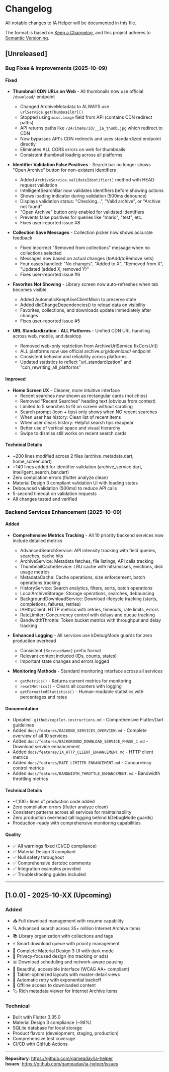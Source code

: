 # Changelog

All notable changes to IA Helper will be documented in this file.

The format is based on [Keep a Changelog](https://keepachangelog.com/en/1.0.0/),
and this project adheres to [Semantic Versioning](https://semver.org/spec/v2.0.0.html).

## [Unreleased]

### Bug Fixes & Improvements (2025-10-09)

#### Fixed
- **Thumbnail CDN URLs on Web** - All thumbnails now use official `/download/` endpoint
  - Changed ArchiveMetadata to ALWAYS use `urlService.getThumbnailUrl()`
  - Stopped using `misc.image` field from API (contains CDN redirect paths)
  - API returns paths like `/24/items/id/__ia_thumb.jpg` which redirect to CDN
  - Now bypasses API's CDN redirects and uses standardized endpoint directly
  - Eliminates ALL CORS errors on web for thumbnails
  - Consistent thumbnail loading across all platforms

- **Identifier Validation False Positives** - Search bar no longer shows "Open Archive" button for non-existent identifiers
  - Added `ArchiveService.validateIdentifier()` method with HEAD request validation
  - IntelligentSearchBar now validates identifiers before showing actions
  - Shows loading indicator during validation (500ms debounce)
  - Displays validation status: "Checking...", "Valid archive", or "Archive not found"
  - "Open Archive" button only enabled for validated identifiers
  - Prevents false positives for queries like "mario", "test", etc.
  - Fixes user-reported issue #8

- **Collection Save Messages** - Collection picker now shows accurate feedback
  - Fixed incorrect "Removed from collections" message when no collections selected
  - Messages now based on actual changes (toAdd/toRemove sets)
  - Four cases handled: "No changes", "Added to X", "Removed from X", "Updated (added X, removed Y)"
  - Fixes user-reported issue #6

- **Favorites Not Showing** - Library screen now auto-refreshes when tab becomes visible
  - Added AutomaticKeepAliveClientMixin to preserve state
  - Added didChangeDependencies() to reload data on visibility
  - Favorites, collections, and downloads update immediately after changes
  - Fixes user-reported issue #5

- **URL Standardization - ALL Platforms** - Unified CDN URL handling across web, mobile, and desktop
  - Removed web-only restriction from ArchiveUrlService.fixCorsUrl()
  - ALL platforms now use official archive.org/download/ endpoint
  - Consistent behavior and reliability across platforms
  - Updated statistics to reflect "url_standardization" and "cdn_rewriting_all_platforms"

#### Improved
- **Home Screen UX** - Cleaner, more intuitive interface
  - Recent searches now shown as rectangular cards (not chips)
  - Removed "Recent Searches" heading text (obvious from context)
  - Limited to 5 searches to fit on screen without scrolling
  - Search prompt (icon + tips) only shows when NO recent searches
  - When user has history: Clean list of recent items
  - When user clears history: Helpful search tips reappear
  - Better use of vertical space and visual hierarchy
  - Swipe to dismiss still works on recent search cards

#### Technical Details
- ~200 lines modified across 2 files (archive_metadata.dart, home_screen.dart)
- ~140 lines added for identifier validation (archive_service.dart, intelligent_search_bar.dart)
- Zero compilation errors (flutter analyze clean)
- Material Design 3 compliant validation UI with loading states
- Debounced validation (500ms) to reduce API calls
- 5-second timeout on validation requests
- All changes tested and verified

### Backend Services Enhancement (2025-10-09)

#### Added
- **Comprehensive Metrics Tracking** - All 10 priority backend services now include detailed metrics
  - AdvancedSearchService: API intensity tracking with field queries, searches, cache hits
  - ArchiveService: Metadata fetches, file listings, API calls tracking
  - ThumbnailCacheService: LRU cache with hits/misses, evictions, disk usage metrics
  - MetadataCache: Cache operations, size enforcement, batch operations tracking
  - HistoryService: Search analytics, filters, sorts, batch operations
  - LocalArchiveStorage: Storage operations, searches, debouncing
  - BackgroundDownloadService: Download lifecycle tracking (starts, completions, failures, retries)
  - IAHttpClient: HTTP metrics with retries, timeouts, rate limits, errors
  - RateLimiter: Concurrency control with delays and queue tracking
  - BandwidthThrottle: Token bucket metrics with throughput and delay tracking

- **Enhanced Logging** - All services use kDebugMode guards for zero production overhead
  - Consistent `[ServiceName]` prefix format
  - Relevant context included (IDs, counts, states)
  - Important state changes and errors logged

- **Monitoring Methods** - Standard monitoring interface across all services
  - `getMetrics()` - Returns current metrics for monitoring
  - `resetMetrics()` - Clears all counters with logging
  - `getFormattedStatistics()` - Human-readable statistics with percentages and rates

#### Documentation
- Updated `.github/copilot-instructions.md` - Comprehensive Flutter/Dart guidelines
- Added `docs/features/BACKEND_SERVICES_OVERVIEW.md` - Complete overview of all 10 services
- Added `docs/features/BACKGROUND_DOWNLOAD_SERVICE_PHASE_1.md` - Download service enhancement
- Added `docs/features/IA_HTTP_CLIENT_ENHANCEMENT.md` - HTTP client metrics
- Added `docs/features/RATE_LIMITER_ENHANCEMENT.md` - Concurrency control metrics
- Added `docs/features/BANDWIDTH_THROTTLE_ENHANCEMENT.md` - Bandwidth throttling metrics

#### Technical Details
- ~1,100+ lines of production code added
- Zero compilation errors (flutter analyze clean)
- Consistent patterns across all services for maintainability
- Zero production overhead (all logging behind kDebugMode guards)
- Production-ready with comprehensive monitoring capabilities

#### Quality
- ✅ All warnings fixed (CI/CD compliance)
- ✅ Material Design 3 compliant
- ✅ Null safety throughout
- ✅ Comprehensive dartdoc comments
- ✅ Integration examples provided
- ✅ Troubleshooting guides included

---

## [1.0.0] - 2025-10-XX (Upcoming)

### Added
- 📥 Full download management with resume capability
- 🔍 Advanced search across 35+ million Internet Archive items
- 📚 Library organization with collections and tags
- ⚡ Smart download queue with priority management
- 🌙 Complete Material Design 3 UI with dark mode
- 🔐 Privacy-focused design (no tracking or ads)
- 📊 Download scheduling and network-aware pausing
- 🎨 Beautiful, accessible interface (WCAG AA+ compliant)
- 📱 Tablet-optimized layouts with master-detail views
- 🔄 Automatic retry with exponential backoff
- 💾 Offline access to downloaded content
- 🏷️ Rich metadata viewer for Internet Archive items

### Technical
- Built with Flutter 3.35.0
- Material Design 3 compliance (~98%)
- SQLite database for local storage
- Product flavors (development, staging, production)
- Comprehensive test coverage
- CI/CD with GitHub Actions

---

**Repository**: https://github.com/gameaday/ia-helper  
**Issues**: https://github.com/gameaday/ia-helper/issues
